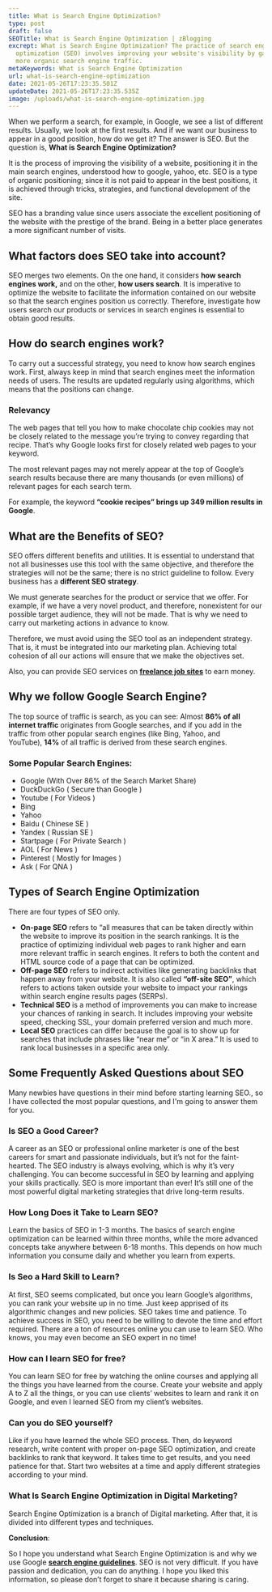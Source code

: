 ```yaml
---
title: What is Search Engine Optimization?
type: post
draft: false
SEOTitle: What is Search Engine Optimization | zBlogging
excrept: What is Search Engine Optimization? The practice of search engine
  optimization (SEO) involves improving your website's visibility by gaining
  more organic search engine traffic.
metaKeywords: What is Search Engine Optimization
url: what-is-search-engine-optimization
date: 2021-05-26T17:23:35.501Z
updateDate: 2021-05-26T17:23:35.535Z
image: /uploads/what-is-search-engine-optimization.jpg
---
```

When we perform a search, for example, in Google, we see a list of different results. Usually, we look at the first results. And if we want our business to appear in a good position, how do we get it? The answer is SEO. But the question is, **What is Search Engine Optimization?**

It is the process of improving the visibility of a website, positioning it in the main search engines, understood how to google, yahoo, etc. SEO is a type of organic positioning; since it is not paid to appear in the best positions, it is achieved through tricks, strategies, and functional development of the site.

SEO has a branding value since users associate the excellent positioning of the website with the prestige of the brand. Being in a better place generates a more significant number of visits.

## What factors does SEO take into account?

SEO merges two elements. On the one hand, it considers **how search engines work,** and on the other, **how users search**. It is imperative to optimize the website to facilitate the information contained on our website so that the search engines position us correctly. Therefore, investigate how users search our products or services in search engines is essential to obtain good results.

## How do search engines work?

To carry out a successful strategy, you need to know how search engines work. First, always keep in mind that search engines meet the information needs of users. The results are updated regularly using algorithms, which means that the positions can change.

### Relevancy

The web pages that tell you how to make chocolate chip cookies may not be closely related to the message you’re trying to convey regarding that recipe. That’s why Google looks first for closely related web pages to your keyword. 

The most relevant pages may not merely appear at the top of Google’s search results because there are many thousands (or even millions) of relevant pages for each search term.

For example, the keyword **“cookie recipes” brings up 349 million results in Google**.

## What are the Benefits of SEO?

SEO offers different benefits and utilities. It is essential to understand that not all businesses use this tool with the same objective, and therefore the strategies will not be the same; there is no strict guideline to follow. Every business has a **different SEO strategy**.

We must generate searches for the product or service that we offer. For example, if we have a very novel product, and therefore, nonexistent for our possible target audience, they will not be made. That is why we need to carry out marketing actions in advance to know.

Therefore, we must avoid using the SEO tool as an independent strategy. That is, it must be integrated into our marketing plan. Achieving total cohesion of all our actions will ensure that we make the objectives set.

Also, you can provide SEO services on **[freelance job sites](https://zblogging.com/best-freelance-websites-for-beginners/)** to earn money.

## Why we follow Google Search Engine?

The top source of traffic is search, as you can see: Almost **86% of all internet traffic** originates from Google searches, and if you add in the traffic from other popular search engines (like Bing, Yahoo, and YouTube), **14%** of all traffic is derived from these search engines.

### **Some Popular Search Engines:**

* Google (With Over 86% of the Search Market Share)
* DuckDuckGo ( Secure than Google )
* Youtube ( For Videos )
* Bing
* Yahoo
* Baidu ( Chinese SE )
* Yandex ( Russian SE )
* Startpage ( For Private Search )
* AOL ( For News )
* Pinterest ( Mostly for Images )
* Ask ( For QNA )

## Types of Search Engine Optimization

There are four types of SEO only.

* **On-page SEO** refers to “all measures that can be taken directly within the website to improve its position in the search rankings. It is the practice of optimizing individual web pages to rank higher and earn more relevant traffic in search engines. It refers to both the content and HTML source code of a page that can be optimized.
* **Off-page SEO** refers to indirect activities like generating backlinks that happen away from your website. It is also called **“off-site SEO”**, which refers to actions taken outside your website to impact your rankings within search engine results pages (SERPs).
* **Technical SEO** is a method of improvements you can make to increase your chances of ranking in search. It includes improving your website speed, checking SSL, your domain preferred version and much more.
* **Local SEO** practices can differ because the goal is to show up for searches that include phrases like “near me” or “in X area.” It is used to rank local businesses in a specific area only.

## Some Frequently Asked Questions about SEO

Many newbies have questions in their mind before starting learning SEO., so I have collected the most popular questions, and I'm going to answer them for you.

### Is SEO a Good Career?

A career as an SEO or professional online marketer is one of the best careers for smart and passionate individuals, but it’s not for the faint-hearted. The SEO industry is always evolving, which is why it’s very challenging. You can become successful in SEO by learning and applying your skills practically. SEO is more important than ever! It’s still one of the most powerful digital marketing strategies that drive long-term results.

### How Long Does it Take to Learn SEO?

Learn the basics of SEO in 1-3 months. The basics of search engine optimization can be learned within three months, while the more advanced concepts take anywhere between 6-18 months. This depends on how much information you consume daily and whether you learn from experts.

### Is Seo a Hard Skill to Learn?

At first, SEO seems complicated, but once you learn Google’s algorithms, you can rank your website up in no time. Just keep apprised of its algorithmic changes and new policies. SEO takes time and patience. To achieve success in SEO, you need to be willing to devote the time and effort required. There are a ton of resources online you can use to learn SEO. Who knows, you may even become an SEO expert in no time!

### How can I learn SEO for free?

You can learn SEO for free by watching the online courses and applying all the things you have learned from the course. Create your website and apply A to Z all the things, or you can use clients’ websites to learn and rank it on Google, and even I learned SEO from my client’s websites.

### Can you do SEO yourself?

Like if you have learned the whole SEO process. Then, do keyword research, write content with proper on-page SEO optimization, and create backlinks to rank that keyword. It takes time to get results, and you need patience for that. Start two websites at a time and apply different strategies according to your mind.

### What Is Search Engine Optimization in Digital Marketing?

Search Engine Optimization is a branch of Digital marketing. After that, it is divided into different types and techniques.

**Conclusion**:

So I hope you understand what Search Engine Optimization is and why we use Google **[search engine guidelines](https://developers.google.com/search/docs/beginner/seo-starter-guide)**. SEO is not very difficult. If you have passion and dedication, you can do anything. I hope you liked this information, so please don’t forget to share it because sharing is caring.
